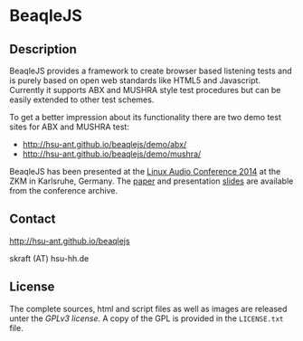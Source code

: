  BeaqleJS
=====================

Description
---------------------

BeaqleJS provides a framework to create browser based listening tests and is purely based on open web standards like HTML5 and Javascript. Currently it supports ABX and MUSHRA style test procedures but can be easily extended to other test schemes.

To get a better impression about its functionality there are two demo test sites for ABX and MUSHRA test:

* http://hsu-ant.github.io/beaqlejs/demo/abx/
* http://hsu-ant.github.io/beaqlejs/demo/mushra/

BeaqleJS has been presented at the [Linux Audio Conference 2014](http://lac.linuxaudio.org/2014/) at the ZKM in Karlsruhe, Germany. The [paper](http://lac.linuxaudio.org/2014/papers/26.pdf) and presentation [slides](http://lac.linuxaudio.org/2014/download/SKraft_BeaqleJS.pdf) are available from the conference archive.


Contact
---------------------

http://hsu-ant.github.io/beaqlejs

skraft (AT) hsu-hh.de


License
---------------------

The complete sources, html and script files as well as images are released unter the *GPLv3 
license*. A copy of the GPL is provided in the `LICENSE.txt` file.
